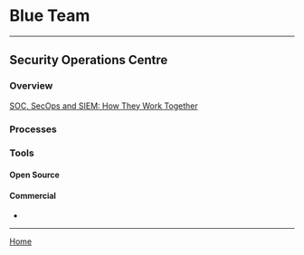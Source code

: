 # Blue Team 
***
## Security Operations Centre 
### Overview
[SOC, SecOps and SIEM: How They Work Together](https://www.exabeam.com/siem-guide/the-soc-secops-and-siem/)

### Processes

### Tools
#### Open Source

#### Commercial
- 
***
[Home](README.md)
